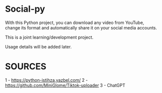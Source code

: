 # Social-py

With this Python project, you can download any video from YouTube, change its format and automatically share it on your social media accounts.

This is a joint learning/development project. 

Usage details will be added later.

# SOURCES

1 - https://python-istihza.yazbel.com/
2 - https://github.com/MiniGlome/Tiktok-uploader
3 - ChatGPT


